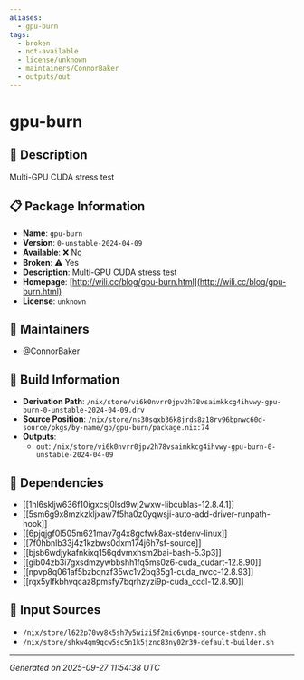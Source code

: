 ```yaml
---
aliases:
  - gpu-burn
tags:
  - broken
  - not-available
  - license/unknown
  - maintainers/ConnorBaker
  - outputs/out
---
```


# gpu-burn

## 📝 Description

Multi-GPU CUDA stress test

## 📋 Package Information

- **Name**: `gpu-burn`
- **Version**: `0-unstable-2024-04-09`
- **Available**: ❌ No
- **Broken**: ⚠️ Yes
- **Description**: Multi-GPU CUDA stress test
- **Homepage**: [http://wili.cc/blog/gpu-burn.html](http://wili.cc/blog/gpu-burn.html)
- **License**: `unknown`
## 👥 Maintainers

- @ConnorBaker


## 🔧 Build Information

- **Derivation Path**: `/nix/store/vi6k0nvrr0jpv2h78vsaimkkcg4ihvwy-gpu-burn-0-unstable-2024-04-09.drv`
- **Source Position**: `/nix/store/ns30sqxb36k8jrds8z18rv96bpnwc60d-source/pkgs/by-name/gp/gpu-burn/package.nix:74`
- **Outputs**:
  - `out`:  `/nix/store/vi6k0nvrr0jpv2h78vsaimkkcg4ihvwy-gpu-burn-0-unstable-2024-04-09`

## 🔗 Dependencies

- [[1hl6skljw636f10igxcsj0lsd9wj2wxw-libcublas-12.8.4.1]]
- [[5sm6g9x8mzkzkljxaw7f5ha0z0yqwsji-auto-add-driver-runpath-hook]]
- [[6pjqjgf0l505m621mav7g4x8gcfwk8ax-stdenv-linux]]
- [[7f0hbnlb33j4z1kzbws0dxm174j6h7sf-source]]
- [[bjsb6wdjykafnkixq156qdvmxhsm2bai-bash-5.3p3]]
- [[gib04zb3i7gxsdmzywbbshh1fq5ms0z6-cuda_cudart-12.8.90]]
- [[npvp8q061af5bzbqnzf35wc1v2bq35g1-cuda_nvcc-12.8.93]]
- [[rqx5ylfkbhvqcaz8pmsfy7bqrhzyzi9p-cuda_cccl-12.8.90]]

## 📁 Input Sources

- `/nix/store/l622p70vy8k5sh7y5wizi5f2mic6ynpg-source-stdenv.sh`
- `/nix/store/shkw4qm9qcw5sc5n1k5jznc83ny02r39-default-builder.sh`

---
*Generated on 2025-09-27 11:54:38 UTC*

